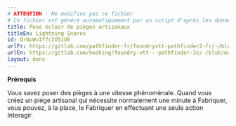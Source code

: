 ```yaml
---
# ATTENTION : Ne modifiez pas ce fichier
# Ce fichier est généré automatiquement par un script d'après les données du module Foundry VTT officiel et de sa traduction
title: Pose éclair de pièges artisanaux
titleEn: Lightning Snares
id: OrNcWu1Y7c2O5zU6
urlFr: https://gitlab.com/pathfinder-fr/foundryvtt-pathfinder2-fr/-/blob/master/data/feats/OrNcWu1Y7c2O5zU6.htm
urlEn: https://gitlab.com/hooking/foundry-vtt---pathfinder-2e/-/blob/master/packs/data/feats.db/lightning-snares.json
layout: dons
---
```

**Prérequis** 

Vous savez poser des pièges à une vitesse phénoménale. Quand vous créez un piège artisanal qui nécessite normalement une minute à Fabriquer, vous pouvez, à la place, le Fabriquer en effectuant une seule action Interagir.
